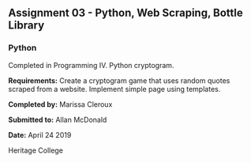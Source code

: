 ## Assignment 03 - Python, Web Scraping, Bottle Library

### Python
Completed in Programming IV. Python cryptogram.

**Requirements:** Create a cryptogram game that uses random quotes scraped from a website. Implement simple page using templates. 

**Completed by:** Marissa Cleroux

**Submitted to:** Allan McDonald

**Date:** April 24 2019

Heritage College
